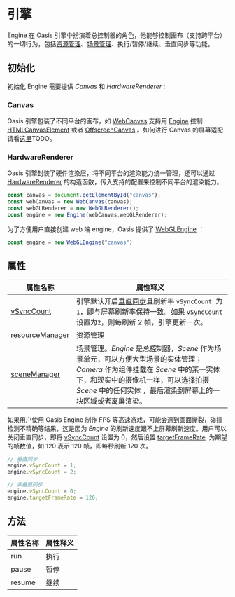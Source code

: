 # 引擎

Engine 在 Oasis 引擎中扮演着总控制器的角色，他能够控制画布（支持跨平台）的一切行为，包括[资源管理]({{book.docs}}structure/resource-manager.html)、[场景管理]({{book.docs}}structure/scene.html)、执行/暂停/继续、垂直同步等功能。


## 初始化

初始化 Engine 需要提供 *Canvas* 和 *HardwareRenderer* :


### Canvas

Oasis 引擎包装了不同平台的画布，如 [WebCanvas]({{book.api}}classes/rhi_webgl.webcanvas.html) 支持用 [Engine]({{book.api}}classes/core.engine.html) 控制 [HTMLCanvasElement](https://developer.mozilla.org/en-US/docs/Web/API/HTMLCanvasElement) 或者 [OffscreenCanvas](https://developer.mozilla.org/en-US/docs/Web/API/OffscreenCanvas) 。如何进行 Canvas 的屏幕适配请看[这里]()TODO。


### HardwareRenderer

Oasis 引擎封装了硬件渲染层，将不同平台的渲染能力统一管理，还可以通过 [HardwareRenderer]({{book.api}}interfaces/core.hardwarerenderer.html) 的构造函数，传入支持的配置来控制不同平台的渲染能力。


```typescript
const canvas = document.getElementById("canvas");
const webCanvas = new WebCanvas(canvas);
const webGLRenderer = new WebGLRenderer();
const engine = new Engine(webCanvas,webGLRenderer);
```


为了方便用户直接创建 web 端 engine，Oasis 提供了 [WebGLEngine]({{book.api}}classes/rhi_webgl.webglengine.html) ：

```typescript
const engine = new WebGLEngine("canvas")
```

## 属性
| 属性名称 | 属性释义 |
| --- | --- |
| [vSyncCount]({{book.api}}classes/core.engine.html#vsynccount) | 引擎默认开启[垂直同步](https://baike.baidu.com/item/%E5%9E%82%E7%9B%B4%E5%90%8C%E6%AD%A5/7263524?fromtitle=V-Sync&fromid=691778)且刷新率 `vSyncCount`  为`1`，即与屏幕刷新率保持一致。如果 `vSyncCount` 设置为`2`，则每刷新 2 帧，引擎更新一次。 |
| [resourceManager]({{book.api}}classes/core.engine.html#resourcemanager) | 资源管理 |
| [sceneManager]({{booki.api}}classes/core.engine.html#scenemanager) | 场景管理。*Engine* 是总控制器，*Scene* 作为场景单元，可以方便大型场景的实体管理；*Camera* 作为组件挂载在 *Scene* 中的某一实体下，和现实中的摄像机一样，可以选择拍摄 *Scene* 中的任何实体 ，最后渲染到屏幕上的一块区域或者离屏渲染。|

如果用户使用 Oasis Engine 制作 FPS 等高速游戏，可能会遇到画面撕裂，碰撞检测不精确等结果，这是因为 *Engine* 的刷新速度跟不上屏幕刷新速度。用户可以关闭垂直同步，即将 [vSyncCount]({{book.api}}classes/core.engine.html#vsynccount) 设置为 0，然后设置 [targetFrameRate]({{book.api}}classes/core.engine.html#targetframerate)  为期望的帧数值，如 120 表示 120 帧，即每秒刷新 120 次。

```typescript
// 垂直同步
engine.vSyncCount = 1;
engine.vSyncCount = 2;

// 非垂直同步
engine.vSyncCount = 0;
engine.targetFrameRate = 120;
```

## 方法

| 属性名称 | 属性释义 |
| --- | --- |
| run | 执行 |
| pause | 暂停 |
| resume | 继续 |